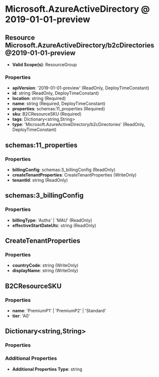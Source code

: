 # Microsoft.AzureActiveDirectory @ 2019-01-01-preview

## Resource Microsoft.AzureActiveDirectory/b2cDirectories@2019-01-01-preview
* **Valid Scope(s)**: ResourceGroup
### Properties
* **apiVersion**: '2019-01-01-preview' (ReadOnly, DeployTimeConstant)
* **id**: string (ReadOnly, DeployTimeConstant)
* **location**: string (Required)
* **name**: string (Required, DeployTimeConstant)
* **properties**: schemas:11_properties (Required)
* **sku**: B2CResourceSKU (Required)
* **tags**: Dictionary<string,String>
* **type**: 'Microsoft.AzureActiveDirectory/b2cDirectories' (ReadOnly, DeployTimeConstant)

## schemas:11_properties
### Properties
* **billingConfig**: schemas:3_billingConfig (ReadOnly)
* **createTenantProperties**: CreateTenantProperties (WriteOnly)
* **tenantId**: string (ReadOnly)

## schemas:3_billingConfig
### Properties
* **billingType**: 'Auths' | 'MAU' (ReadOnly)
* **effectiveStartDateUtc**: string (ReadOnly)

## CreateTenantProperties
### Properties
* **countryCode**: string (WriteOnly)
* **displayName**: string (WriteOnly)

## B2CResourceSKU
### Properties
* **name**: 'PremiumP1' | 'PremiumP2' | 'Standard'
* **tier**: 'A0'

## Dictionary<string,String>
### Properties
### Additional Properties
* **Additional Properties Type**: string

